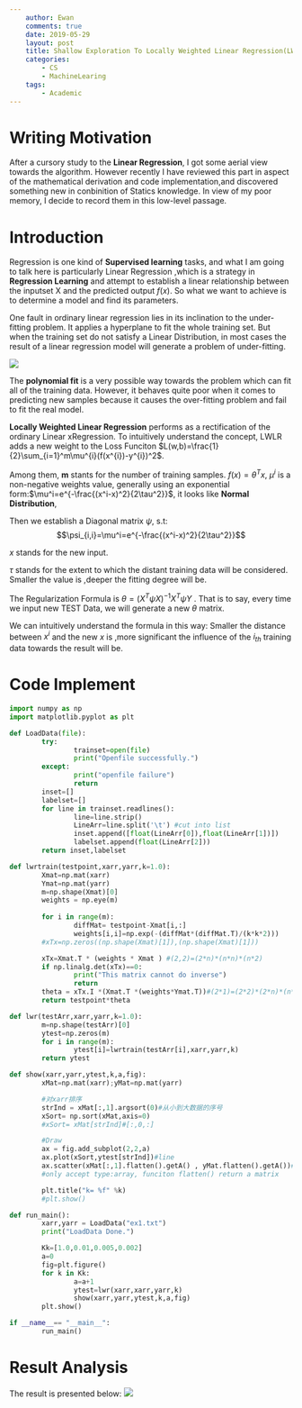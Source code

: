 ```yaml
---
    author: Ewan
    comments: true
    date: 2019-05-29
    layout: post
    title: Shallow Exploration To Locally Weighted Linear Regression(LWR)
    categories:
        - CS
        - MachineLearing
    tags:
        - Academic
---
```


# Writing Motivation
After a cursory study to the **Linear Regression**, I got some aerial view towards the algorithm. However recently I have reviewed this part in aspect of the mathematical derivation and code implementation,and discovered something new in conbinition of Statics knowledge. In view of my poor memory, I decide to record them in this low-level passage.

# Introduction
Regression is one kind of **Supervised learning** tasks, and what I am going to talk here is particularly Linear Regression ,which is a strategy in **Regression Learning** and attempt to establish a linear relationship between the inputset X and the predicted output $f(x)$. So what we want to achieve is to determine a model and find its parameters.

One fault in ordinary linear regression lies in its inclination to the under-fitting problem. It applies a hyperplane to fit the whole training set. But when the training set do not satisfy a Linear Distribution, in most cases the result of a linear regression model will generate a problem of under-fitting.

![](https://i.loli.net/2019/05/29/5cee862d5c15491757.png)

The **polynomial fit** is a very possible way towards the problem which can fit all of the training data. However, it behaves quite poor when it comes to predicting new samples because it causes the over-fitting problem and fail to fit the real model.

**Locally Weighted Linear Regression** performs as a rectification of the ordinary Linear xRegression. To intuitively understand the concept, LWLR adds a new weight to the Loss Funciton $L(w,b)=\frac{1}{2}\sum_{i=1}^m\mu^{i}(f(x^{i})-y^{i})^2$.

Among them, **m** stants for the number of training samples.
$f(x)=\theta^Tx$, 
$\mu^i$ is a non-negative weights value, generally using an exponential form:$\mu^i=e^{-\frac{(x^i-x)^2}{2\tau^2}}$, it looks like **Normal Distribution**, 

Then we establish a Diagonal matrix $\psi$, s.t:
$$\psi_{i,i}=\mu^i=e^{-\frac{(x^i-x)^2}{2\tau^2}}$$

$x$ stands for the new input. 

$\tau$ stands for the extent to which the distant training data will be considered.
Smaller the value is ,deeper the fitting degree will be.

The Regularization Formula is $\theta = (X^T\psi X)^{-1}X^T\psi Y$ .
That is to say, every time we input new TEST Data, we will generate a new $\theta$ matrix.

We can intuitively understand the formula in this way: Smaller the distance between $x^i$ and the new $x$ is ,more significant the influence of the $i_{th}$ training data towards the result will be.

# Code Implement
```py
import numpy as np
import matplotlib.pyplot as plt

def LoadData(file):
        try:
                trainset=open(file)
                print("Openfile successfully.")
        except:
                print("openfile failure")
                return
        inset=[]
        labelset=[]
        for line in trainset.readlines():
                line=line.strip()
                LineArr=line.split('\t') #cut into list
                inset.append([float(LineArr[0]),float(LineArr[1])])
                labelset.append(float(LineArr[2]))
        return inset,labelset

def lwrtrain(testpoint,xarr,yarr,k=1.0):
        Xmat=np.mat(xarr)
        Ymat=np.mat(yarr)
        m=np.shape(Xmat)[0]
        weights = np.eye(m)
    
        for i in range(m):
                diffMat= testpoint-Xmat[i,:]
                weights[i,i]=np.exp(-(diffMat*(diffMat.T)/(k*k*2)))
        #xTx=np.zeros((np.shape(Xmat)[1]),(np.shape(Xmat)[1]))

        xTx=Xmat.T * (weights * Xmat ) #(2,2)=(2*n)*(n*n)*(n*2)
        if np.linalg.det(xTx)==0:
                print("This matrix cannot do inverse")
                return
        theta = xTx.I *(Xmat.T *(weights*Ymat.T))#(2*1)=(2*2)*(2*n)*(n*n)*(n*1)
        return testpoint*theta

def lwr(testArr,xarr,yarr,k=1.0):
        m=np.shape(testArr)[0]
        ytest=np.zeros(m)
        for i in range(m):
                ytest[i]=lwrtrain(testArr[i],xarr,yarr,k)
        return ytest

def show(xarr,yarr,ytest,k,a,fig):
        xMat=np.mat(xarr);yMat=np.mat(yarr)

        #对xarr排序
        strInd = xMat[:,1].argsort(0)#从小到大数据的序号
        xSort= np.sort(xMat,axis=0)
        #xSort= xMat[strInd]#[:,0,:]

        #Draw
        ax = fig.add_subplot(2,2,a)
        ax.plot(xSort,ytest[strInd])#line
        ax.scatter(xMat[:,1].flatten().getA() , yMat.flatten().getA())#point
        #only accept type:array, funciton flatten() return a matrix

        plt.title("k= %f" %k)
        #plt.show()

def run_main():
        xarr,yarr = LoadData("ex1.txt")
        print("LoadData Done.")

        Kk=[1.0,0.01,0.005,0.002]
        a=0
        fig=plt.figure()
        for k in Kk:
                a=a+1
                ytest=lwr(xarr,xarr,yarr,k)
                show(xarr,yarr,ytest,k,a,fig)
        plt.show()

if __name__== "__main__":
        run_main()

```
# Result Analysis
The result is presented below:
![](https://i.loli.net/2019/05/29/5cee9eff2b17273954.png)
